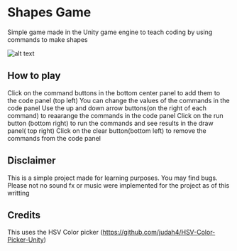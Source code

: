 # Shapes Game
Simple game made in the Unity game engine to teach coding by using commands to make shapes

![alt text](https://github.com/ggombiro/Shapes-Game/blob/main/screenshot.png?raw=true)

## How to play
Click on the command buttons in the bottom center panel to add them to the code panel (top left)
You can change the values of the commands in the code panel
Use the up and down arrow buttons(on the right of each command) to reaarange the commands in the code panel
Click on the run button (bottom right) to run the commands and see results in the draw panel( top right)
Click on the clear button(bottom left) to remove the commands from the code panel

## Disclaimer
This is a simple project made for learning purposes. You may find bugs.
Please not no sound fx or music were implemented for the project as of this writting

## Credits
This uses the HSV Color picker (https://github.com/judah4/HSV-Color-Picker-Unity)
